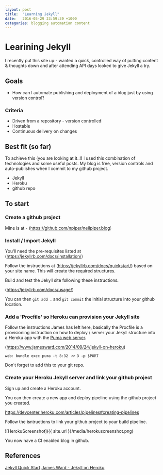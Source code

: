 ```yaml
---
layout: post
title:  "Learning Jekyll"
date:   2016-05-29 23:59:39 +1000
categories: blogging automation content 
---
```

# Learining Jekyll

I recently put this site up - wanted a quick, controlled way of putting content & thoughts down and after attending API days looked to give Jekyll a try.

## Goals

* How can I automate publishing and deployment of a blog just by using version control?

### Criteria

* Driven from a repository - version controlled
* Hostable
* Continuous delivery on changes


## Best fit (so far)

To achieve this (you are looking at it..!) I used this combination of technologies and some useful posts.  My blog is free, version controls and auto-publishes when I commit to my github project.

* Jekyll
* Heroku
* github repo


## To start

### Create a github project

Mine is at - (https://github.com/npiper/neilpiper.blog)

### Install / Import Jekyll

You'll need the pre-requisites listed at (https://jekyllrb.com/docs/installation/)

Follow the instructions at (https://jekyllrb.com/docs/quickstart/) based on your site name. This will create the required structures.

Build and test the Jekyll site following these instructions.

(https://jekyllrb.com/docs/usage/)

You can then `git add .` and `git commit` the initial structure into your github location.

### Add a 'Procfile' so Heroku can provision your Jekyll site

Follow the instructions James has left here, basically the Procfile is a provisioning instruction on how to deploy / server your Jekyll structure into a Heroku app with the [Puma web server](http://puma.io/). 

(https://www.jamesward.com/2014/09/24/jekyll-on-heroku)

`web: bundle exec puma -t 8:32 -w 3 -p $PORT`

Don't forget to add this to your git repo.

### Create your Heroku Jekyll server and link your github project 

Sign up and create a Heroku account.

You can then create a new app and deploy pipeline using the github project you created.

https://devcenter.heroku.com/articles/pipelines#creating-pipelines

Follow the isntructions to link your github project to your build pipeline.

![HerokuScreenshot]({{ site.url }}/media/herokuscreenshot.png)

You now have a CI enabled blog in github.

## References 

[Jekyll Quick Start](https://jekyllrb.com/docs/quickstart/)
[James Ward - Jekyll on Heroku](https://www.jamesward.com/2014/09/24/jekyll-on-heroku)

